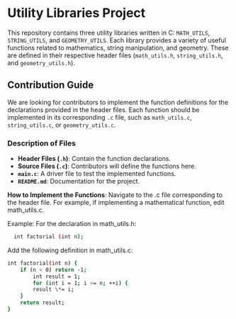 # Utility Libraries Project

This repository contains three utility libraries written in C: `MATH_UTILS`, `STRING_UTILS`, and `GEOMETRY_UTILS`. Each library provides a variety of useful functions related to mathematics, string manipulation, and geometry. These are defined in their respective header files (`math_utils.h`, `string_utils.h`, and `geometry_utils.h`).

## Contribution Guide

We are looking for contributors to implement the function definitions for the declarations provided in the header files. Each function should be implemented in its corresponding `.c` file, such as `math_utils.c`, `string_utils.c`, or `geometry_utils.c`.

### Description of Files

- **Header Files (`.h`)**: Contain the function declarations.
- **Source Files (`.c`)**: Contributors will define the functions here.
- **`main.c`**: A driver file to test the implemented functions.
- **`README.md`**: Documentation for the project.

**How to Implement the Functions**:
Navigate to the .c file corresponding to the header file. For example, if implementing a mathematical function, edit math_utils.c.

Example: For the declaration in math_utils.h:


 ```bash
   int factorial (int n);

   ```

Add the following definition in math_utils.c:
```bash
int factorial(int n) {
    if (n < 0) return -1;
        int result = 1;
        for (int i = 1; i <= n; ++i) {
        result \*= i;
    }
    return result;
}
```

